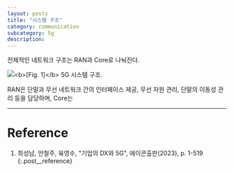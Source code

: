 ```yaml
---
layout: posts
title: "시스템 구조"
category: communication
subcategory: 5g
description:
---
```


전체적인 네트워크 구조는 RAN과 Core로 나눠진다.

<img class="modal img__small" src="../3-1.svg" alt="<b>[Fig. 1]</b> 5G 시스템 구조."/>

RAN은 단말과 무선 네트워크 간의 인터페이스 제공, 무선 자원 관리, 단말의 이동성 관리 등을 담당하며, Core는

---

# <a name="Reference"></a>Reference
1. 최성남, 안철주, 육영수, "기업의 DX와 5G", 에이콘출판(2023), p. 1-519
{:.post__reference}